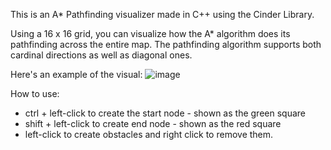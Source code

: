 This is an A* Pathfinding visualizer made in C++ using the Cinder Library.

Using a 16 x 16 grid, you can visualize how the A* algorithm does its pathfinding across the entire map.
The pathfinding algorithm supports both cardinal directions as well as diagonal ones.

Here's an example of the visual:
![image](/Users/ojasupalekar/Documents/image2.png)

How to use:
* ctrl + left-click to create the start node - shown as the green square
* shift + left-click to create end node - shown as the red square
* left-click to create obstacles and right click to remove them. 
